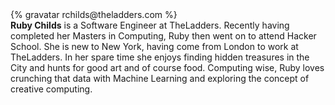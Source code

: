 <div class="profile-container">
  <div class="profile-thumb">
    {% gravatar rchilds@theladders.com %}
  </div>
  <div class="profile-content">
    <strong>Ruby Childs</strong> is a Software Engineer at TheLadders. Recently having completed her Masters in Computing, Ruby then went on to attend Hacker School.  She is new to New York, having come from London to work at TheLadders. In her spare time she enjoys finding hidden treasures in the City and hunts for good art and of course food. Computing wise, Ruby loves crunching that data with Machine Learning and exploring the concept of creative computing.   
  </div>
</div>
